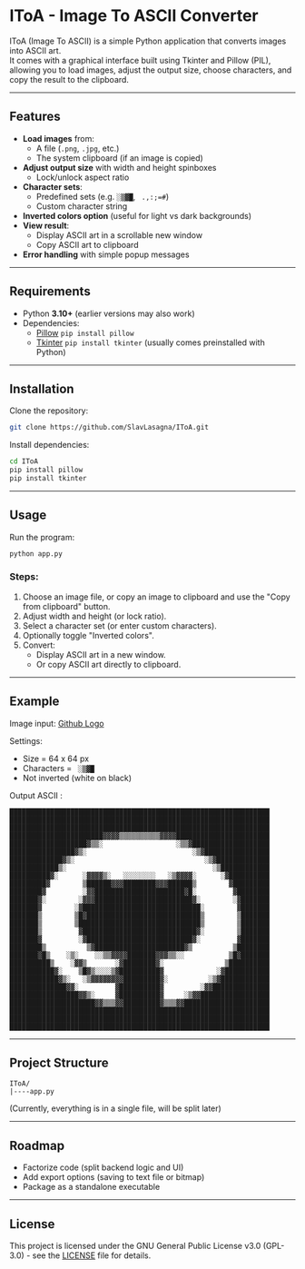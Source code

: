 # IToA - Image To ASCII Converter

IToA (Image To ASCII) is a simple Python application that converts images into ASCII art.  
It comes with a graphical interface built using Tkinter and Pillow (PIL), allowing you to load images, adjust the output size, choose characters, and copy the result to the clipboard.

---

## Features

- **Load images** from:
  - A file (`.png`, `.jpg`, etc.)
  - The system clipboard (if an image is copied)
- **Adjust output size** with width and height spinboxes
  - Lock/unlock aspect ratio
- **Character sets**:
  - Predefined sets (e.g. `░▒▓█`, ` .,:;=#`)
  - Custom character string
- **Inverted colors option** (useful for light vs dark backgrounds)
- **View result**:
  - Display ASCII art in a scrollable new window
  - Copy ASCII art to clipboard
- **Error handling** with simple popup messages

---

## Requirements

- Python **3.10+** (earlier versions may also work)
- Dependencies:
  - [Pillow](https://pypi.org/project/pillow/) `pip install pillow`
  - [Tkinter](https://docs.python.org/fr/3.13/library/tkinter.html) `pip install tkinter` (usually comes preinstalled with Python)

---

## Installation

Clone the repository:

```bash
git clone https://github.com/SlavLasagna/IToA.git
```

Install dependencies:
```bash
cd IToA
pip install pillow
pip install tkinter
```

---

## Usage

Run the program:
```bash
python app.py
```

### Steps:

1. Choose an image file, or copy an image to clipboard and use the "Copy from clipboard" button.
2. Adjust width and height (or lock ratio).
3. Select a character set (or enter custom characters).
4. Optionally toggle "Inverted colors".
5. Convert:
   - Display ASCII art in a new window. 
   - Or copy ASCII art directly to clipboard.

---

## Example

Image input: [Github Logo](https://encrypted-tbn0.gstatic.com/images?q=tbn:ANd9GcSbqj9Ii13d6hx5a9kyLnC5A8A96LDSaSZv_w&s)

Settings:
- Size = 64 x 64 px
- Characters = ` ░▒▓█`
- Not inverted (white on black)

Output ASCII :
```
████████████████████████████████████████████████████████████████
████████████████████████████████████████████████████████████████
████████████████████████████████████████████████████████████████
███████████████████████▓▓▓▓▒▒▒▒▒▒▒▒▒▒▓▓▓▓███████████████████████
███████████████████▓▒▒░                  ░▒▒▓███████████████████
████████████████▓▒░                          ░▒▓████████████████
█████████████▓▒░                                ░▒▓█████████████
████████████▒░                                    ░▒████████████
██████████▓░      ░▓▓▓▓▒░   ░░░░░░░░   ░▒▓▓▓▓░      ░▓██████████
█████████▓        ▒██████▓▓▓████████▓▓▓██████▒        ▓█████████
████████▓         ░▓▓██████████████████████▓█░         ▓████████
███████▓░        ░▓▓▓████████████████████████▓░        ░▓███████
███████▓        ░▓█████████████████████████████░        ▓███████
███████▒        ▒█▓████████████████████████████▒        ▒███████
███████▒        ▒██████████████████████████████▒        ▒███████
███████▒         ▓████████████████████████████▓░        ▒███████
███████▓         ░▓██████████████████████████▓░         ▓███████
████████▒          ▒▓██████████████████████▓▒          ▒████████
███████▓█▒    ░▒░    ░░▒▒▓▓▓▓███████▓▓▓▒▒░░           ▒█▓███████
██████████▒    ░▓▓▒       ░▓████████▓░               ▒██████████
███████████▓░    ▒█▓▒░░░░▒▓██████████▓             ░▓███████████
████████████▓▒░   ░▒▓▓▓▓▓▓▓▓█████████▓░          ░▒▓████████████
██████████████▓▓░         ▓██████████▓         ░▓▓██████████████
█████████████████▓▓▒░     ▓██████████▓     ░▒▓▓█████████████████
█████████████████████▓▓▒▒▒▓▓█████████▓▒▒▒▓▓█████████████████████
████████████████████████████████████████████████████████████████
████████████████████████████████████████████████████████████████
████████████████████████████████████████████████████████████████
```

---

## Project Structure

```
IToA/
|----app.py
```
(Currently, everything is in a single file, will be split later)

---

## Roadmap

- Factorize code (split backend logic and UI)
- Add export options (saving to text file or bitmap)
- Package as a standalone executable

---

## License


This project is licensed under the GNU General Public License v3.0 (GPL-3.0) - see the [LICENSE](LICENSE) file for details.